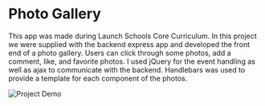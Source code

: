 # Photo Gallery

This app was made during Launch Schools Core Curriculum. In this project we were supplied with the backend express app and developed the front end of a photo gallery. Users can click through some photos, add a comment, like, and favorite photos. I used jQuery for the event handling as well as ajax to communicate with the backend. Handlebars was used to provide a template for each component of the photos.


![Project Demo](https://i.imgur.com/QE4F8cq.gif)
